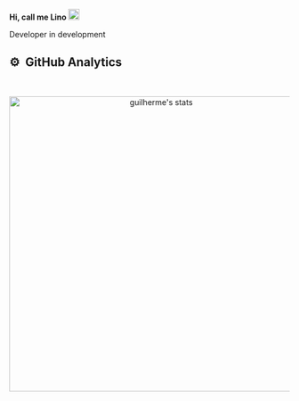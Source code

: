 <p><b>Hi, call me Lino <img src="https://raw.githubusercontent.com/kaueMarques/kaueMarques/master/hi.gif" width="20px"></b></p>
Developer in development


## ⚙️ &nbsp;GitHub Analytics
<br>

<p align="center">
<img width="530em" src="https://github-readme-stats.vercel.app/api?username=guilhermelinosx&show_icons=true&theme=nightowl" alt="guilherme's stats"/>
</p>

##

